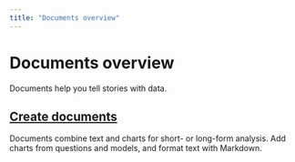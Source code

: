 ```yaml
---
title: "Documents overview"
---
```


# Documents overview

Documents help you tell stories with data.

## [Create documents](./introduction.md)

Documents combine text and charts for short- or long-form analysis. Add charts from questions and models, and format text with Markdown.
